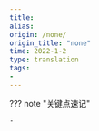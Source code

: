 ```yaml
---
title: 
alias: 
origin: /none/
origin_title: "none"
time: 2022-1-2
type: translation
tags:
- 
---
```


??? note "关键点速记"
	
	- 